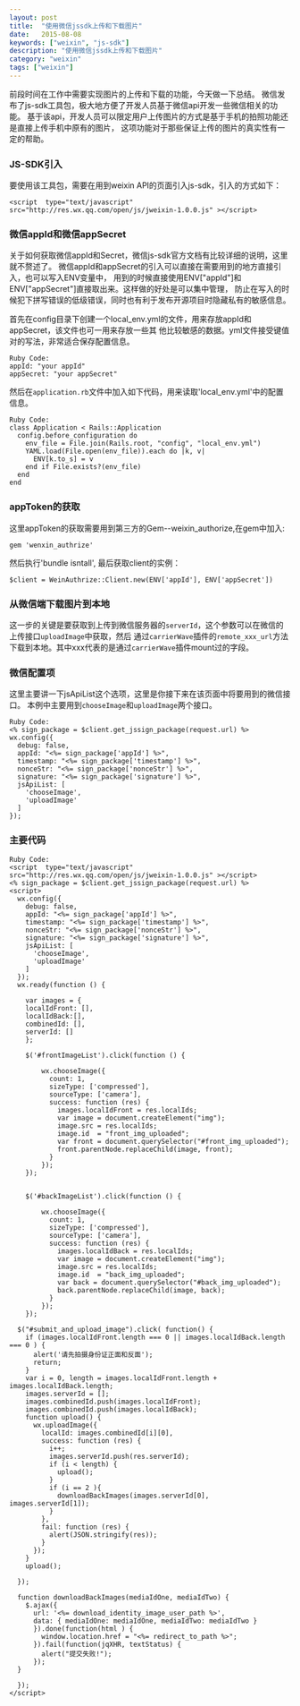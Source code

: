 ```yaml
---
layout: post
title:  "使用微信jssdk上传和下载图片"
date:   2015-08-08
keywords: ["weixin", "js-sdk"]
description: "使用微信jssdk上传和下载图片"
category: "weixin"
tags: ["weixin"]
---
```


前段时间在工作中需要实现图片的上传和下载的功能，今天做一下总结。
微信发布了js-sdk工具包，极大地方便了开发人员基于微信api开发一些微信相关的功能。
基于该api，开发人员可以限定用户上传图片的方式是基于手机的拍照功能还是直接上传手机中原有的图片，
这项功能对于那些保证上传的图片的真实性有一定的帮助。

### JS-SDK引入
要使用该工具包，需要在用到weixin API的页面引入js-sdk，引入的方式如下：

    <script  type="text/javascript" src="http://res.wx.qq.com/open/js/jweixin-1.0.0.js" ></script>
### 微信appId和微信appSecret

关于如何获取微信appId和Secret，微信js-sdk官方文档有比较详细的说明，这里就不赘述了。
微信appId和appSecret的引入可以直接在需要用到的地方直接引入，也可以写入ENV变量中，
用到的时候直接使用ENV["appId"]和ENV["appSecret"]直接取出来。这样做的好处是可以集中管理，
防止在写入的时候犯下拼写错误的低级错误，同时也有利于发布开源项目时隐藏私有的敏感信息。

首先在config目录下创建一个local_env.yml的文件，用来存放appId和appSecret，该文件也可一用来存放一些其
他比较敏感的数据。yml文件接受键值对的写法，非常适合保存配置信息。

    Ruby Code:
    appId: "your appId"
    appSecret: "your appSecret"

然后在`application.rb`文件中加入如下代码，用来读取'local_env.yml'中的配置信息。

    Ruby Code:
    class Application < Rails::Application
      config.before_configuration do 
        env_file = File.join(Rails.root, "config", "local_env.yml")
        YAML.load(File.open(env_file)).each do |k, v|
          ENV[k.to_s] = v
        end if File.exists?(env_file)
      end
    end

### appToken的获取

这里appToken的获取需要用到第三方的Gem--weixin_authorize,在gem中加入:

    gem 'wenxin_authrize'

然后执行'bundle isntall', 最后获取client的实例：

    $client = WeinAuthrize::Client.new(ENV['appId'], ENV['appSecret'])

### 从微信端下载图片到本地

这一步的关键是要获取到上传到微信服务器的`serverId`，这个参数可以在微信的上传接口`uploadImage`中获取，然后
通过`carrierWave`插件的`remote_xxx_url`方法下载到本地。其中xxx代表的是通过`carrierWave`插件mount过的字段。

### 微信配置项
这里主要讲一下jsApiList这个选项，这里是你接下来在该页面中将要用到的微信接口。
本例中主要用到`chooseImage`和`uploadImage`两个接口。

    Ruby Code:
    <% sign_package = $client.get_jssign_package(request.url) %>
    wx.config({
      debug: false,
      appId: "<%= sign_package['appId'] %>",
      timestamp: "<%= sign_package['timestamp'] %>",
      nonceStr: "<%= sign_package['nonceStr'] %>",
      signature: "<%= sign_package['signature'] %>",
      jsApiList: [
        'chooseImage',
        'uploadImage'
      ]
    });

### 主要代码

    Ruby Code:
    <script  type="text/javascript" src="http://res.wx.qq.com/open/js/jweixin-1.0.0.js" ></script>
    <% sign_package = $client.get_jssign_package(request.url) %>
    <script>
      wx.config({
        debug: false,
        appId: "<%= sign_package['appId'] %>",
        timestamp: "<%= sign_package['timestamp'] %>",
        nonceStr: "<%= sign_package['nonceStr'] %>",
        signature: "<%= sign_package['signature'] %>",
        jsApiList: [
          'chooseImage',
          'uploadImage'
        ]
      });
      wx.ready(function () {

        var images = {
        localIdFront: [],
        localIdBack:[],
        combinedId: [],
        serverId: []
        };

        $('#frontImageList').click(function () {

            wx.chooseImage({
              count: 1, 
              sizeType: ['compressed'],
              sourceType: ['camera'], 
              success: function (res) {
                images.localIdFront = res.localIds;
                var image = document.createElement("img");
                image.src = res.localIds;
                image.id  = "front_img_uploaded";
                var front = document.querySelector("#front_img_uploaded");
                front.parentNode.replaceChild(image, front);
              }
            });
        });
        
        
        $('#backImageList').click(function () {

            wx.chooseImage({
              count: 1, 
              sizeType: ['compressed'],
              sourceType: ['camera'], 
              success: function (res) {
                images.localIdBack = res.localIds;
                var image = document.createElement("img");
                image.src = res.localIds;
                image.id  = "back_img_uploaded";
                var back = document.querySelector("#back_img_uploaded");
                back.parentNode.replaceChild(image, back);
              }
            });
        });
       
      $("#submit_and_upload_image").click( function() {
        if (images.localIdFront.length === 0 || images.localIdBack.length === 0 ) {
          alert('请先拍摄身份证正面和反面');
          return;
        }
        var i = 0, length = images.localIdFront.length + images.localIdBack.length;
        images.serverId = [];
        images.combinedId.push(images.localIdFront);
        images.combinedId.push(images.localIdBack);
        function upload() {
          wx.uploadImage({
            localId: images.combinedId[i][0],
            success: function (res) {
              i++;
              images.serverId.push(res.serverId);
              if (i < length) {
                upload();
              }
              if (i == 2 ){
                downloadBackImages(images.serverId[0], images.serverId[1]);
              }
            },
            fail: function (res) {
              alert(JSON.stringify(res));
            }
          });
        }
        upload();
        
      });

      function downloadBackImages(mediaIdOne, mediaIdTwo) {
        $.ajax({
          url: '<%= download_identity_image_user_path %>',
          data: { mediaIdOne: mediaIdOne, mediaIdTwo: mediaIdTwo }
          }).done(function(html ) {
            window.location.href = "<%= redirect_to_path %>";
          }).fail(function(jqXHR, textStatus) {
            alert("提交失败!");
          });
      }

      });
    </script>
